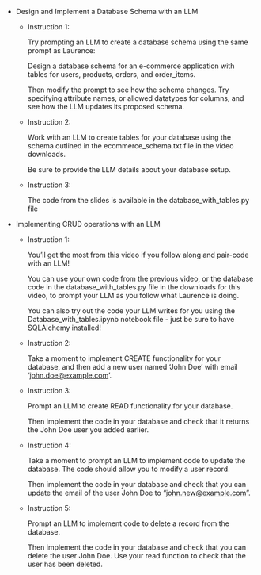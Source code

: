 - Design and Implement a Database Schema with an LLM

    - Instruction 1:

        Try prompting an LLM to create a database schema using the same prompt as Laurence: 

        Design a database schema for an e-commerce application with tables for users, products, orders, and order_items.

        Then modify the prompt to see how the schema changes. Try specifying attribute names, or allowed datatypes for columns, and see how the LLM updates its proposed schema. 

    - Instruction 2:

        Work with an LLM to create tables for your database using the schema outlined in the ecommerce_schema.txt file in the video downloads.

        Be sure to provide the LLM details about your database setup.

    - Instruction 3:

        The code from the slides is available in the database_with_tables.py file

- Implementing CRUD operations with an LLM

    - Instruction 1:

        You’ll get the most from this video if you follow along and pair-code with an LLM!

        You can use your own code from the previous video, or the database code in the database_with_tables.py file in the downloads for this video, to prompt your LLM as you follow what Laurence is doing.

        You can also try out the code your LLM writes for you using the Database_with_tables.ipynb notebook file - just be sure to have SQLAlchemy installed!

    - Instruction 2:

        Take a moment to implement CREATE functionality for your database, and then add a new user named ‘John Doe’ with email ‘john.doe@example.com’.

    - Instruction 3:

        Prompt an LLM to create READ functionality for your database. 

        Then implement the code in your database and check that it returns the John Doe user you added earlier.

    - Instruction 4:

        Take a moment to prompt an LLM to implement code to update the database. The code should allow you to modify a user record.

        Then implement the code in your database and check that you can update the email of the user John Doe to “john.new@example.com”.

    - Instruction 5:

        Prompt an LLM to implement code to delete a record from the database. 

        Then implement the code in your database and check that you can delete the user John Doe. Use your read function to check that the user has been deleted.